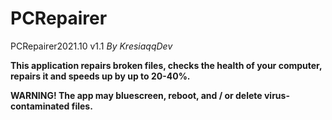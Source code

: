 # PCRepairer
PCRepairer2021.10 v1.1
 *By KresiaqqDev*

**This application repairs broken files, checks the health of your computer, repairs it and speeds up by up to 20-40%.**

**WARNING! The app may bluescreen, reboot, and / or delete virus-contaminated files.**

